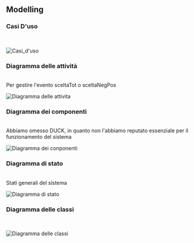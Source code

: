 <h2>Modelling</h3>
<h3>Casi D'uso</h3><br>

![Casi_d'uso](https://user-images.githubusercontent.com/40872910/213004792-017065db-68cf-4380-becc-3bb601cc4050.png)<br>
<h3>Diagramma delle attività</h3><br>
Per gestire l'evento sceltaTot o sceltaNegPos<br>
  
![Diagramma delle attivita](https://user-images.githubusercontent.com/47183391/215108498-60023b1f-5a82-4d25-89c5-14cb6f1f4055.JPG)




<h3>Diagramma dei componenti</h3><br>
Abbiamo omesso DUCK, in quanto non l'abbiamo reputato essenziale per il funzionamento del sistema

![Diagramma dei conponenti](https://user-images.githubusercontent.com/47183391/214029677-ad77572e-eb9d-424c-b4b0-537e76d884ab.JPG)


<h3>Diagramma di stato</h3><br>
Stati generali del sistema<br>

![Diagramma di stato](https://user-images.githubusercontent.com/47183391/214029752-bf3acaec-c632-4099-8513-7fe0597aad44.JPG)


<h3>Diagramma delle classi</h3><br>

![Diagramma delle classi](https://user-images.githubusercontent.com/47183391/213032188-9a6778f3-e9eb-43f5-947f-de4d7bc44f42.JPG)
